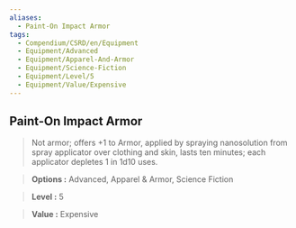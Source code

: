 ```yaml
---
aliases:
  - Paint-On Impact Armor
tags:
  - Compendium/CSRD/en/Equipment
  - Equipment/Advanced
  - Equipment/Apparel-And-Armor
  - Equipment/Science-Fiction
  - Equipment/Level/5
  - Equipment/Value/Expensive
---
```

    
      
## Paint-On Impact Armor      
      
>Not armor; offers +1 to Armor, applied by spraying nanosolution from spray applicator over clothing and skin, lasts ten minutes; each applicator depletes 1 in 1d10 uses.      
> **Options :** Advanced, Apparel & Armor, Science Fiction      
> **Level :** 5      
> **Value :** Expensive